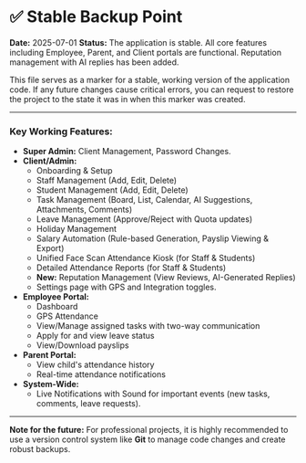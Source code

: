 # ✅ Stable Backup Point

**Date:** 2025-07-01
**Status:** The application is stable. All core features including Employee, Parent, and Client portals are functional. Reputation management with AI replies has been added.

This file serves as a marker for a stable, working version of the application code. If any future changes cause critical errors, you can request to restore the project to the state it was in when this marker was created.

---

### Key Working Features:
- **Super Admin:** Client Management, Password Changes.
- **Client/Admin:**
    - Onboarding & Setup
    - Staff Management (Add, Edit, Delete)
    - Student Management (Add, Edit, Delete)
    - Task Management (Board, List, Calendar, AI Suggestions, Attachments, Comments)
    - Leave Management (Approve/Reject with Quota updates)
    - Holiday Management
    - Salary Automation (Rule-based Generation, Payslip Viewing & Export)
    - Unified Face Scan Attendance Kiosk (for Staff & Students)
    - Detailed Attendance Reports (for Staff & Students)
    - **New:** Reputation Management (View Reviews, AI-Generated Replies)
    - Settings page with GPS and Integration toggles.
- **Employee Portal:**
    - Dashboard
    - GPS Attendance
    - View/Manage assigned tasks with two-way communication
    - Apply for and view leave status
    - View/Download payslips
- **Parent Portal:**
    - View child's attendance history
    - Real-time attendance notifications
- **System-Wide:**
    - Live Notifications with Sound for important events (new tasks, comments, leave requests).

---

**Note for the future:** For professional projects, it is highly recommended to use a version control system like **Git** to manage code changes and create robust backups.
